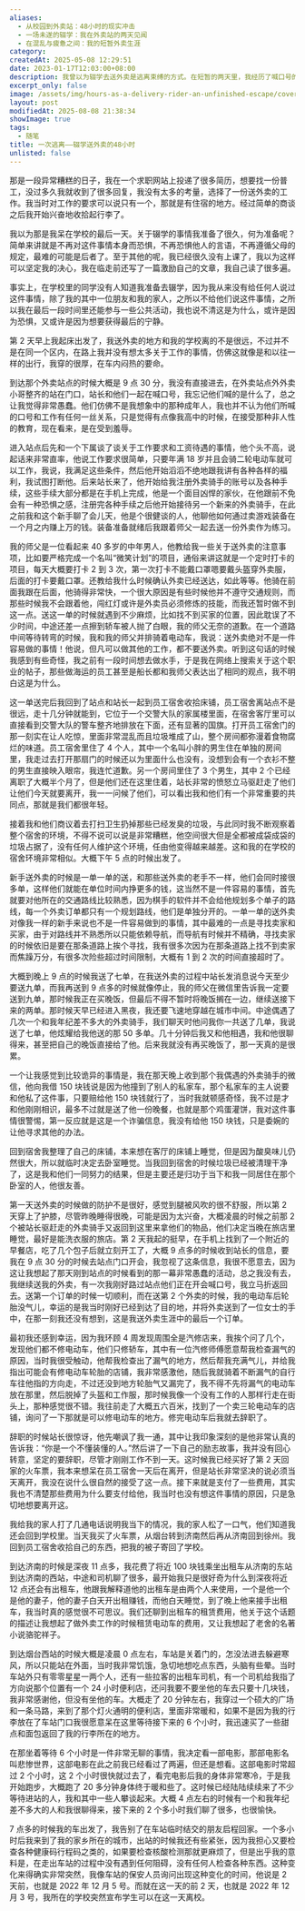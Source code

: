 ```yaml
---
aliases:
  - 从校园到外卖站：48小时的现实冲击
  - 一场未遂的辍学：我在外卖站的两天见闻
  - 在混乱与疲惫之间：我的短暂外卖生涯
category: 
createdAt: 2025-05-08 12:29:51
date: 2023-01-17T12:03:00+08:00
description: 我曾以为辍学去送外卖是逃离束缚的方式。在短暂的两天里，我经历了喊口号的荒谬、肮脏的宿舍、飞驰的电动车，以及陌生人的欺骗与善意。站长说“但凡能做别的，别送外卖”，而我在漏气的轮胎和寒夜的车站里，终于明白自己真正想要的是什么。这段经历没能让我“逃离”，却让我看清了现实的重量。
excerpt_only: false
image: /assets/img/hours-as-a-delivery-rider-an-unfinished-escape/cover.png
layout: post
modifiedAt: 2025-08-08 21:38:34
showImage: true
tags:
  - 随笔
title: 一次逃离——辍学送外卖的48小时
unlisted: false
---
```


那是一段异常糟糕的日子，我在一个求职网站上投递了很多简历，想要找一份普工，没过多久我就收到了很多回复，我没有太多的考量，选择了一份送外卖的工作。我当时对工作的要求可以说只有一个，那就是有住宿的地方。经过简单的商谈之后我开始兴奋地收拾起行李了。

我以为那是我呆在学校的最后一天。关于辍学的事情我准备了很久，何为准备呢？简单来讲就是不再对这件事情本身而恐惧，不再恐惧他人的言语，不再遵循父母的规定，最难的可能是后者了。至于其他的呢，我已经很久没有上课了，我以为这样可以坚定我的决心，我在临走前还写了一篇激励自己的文章，我自己读了很多遍。

事实上，在学校里的同学没有人知道我准备去辍学，因为我从来没有给任何人说过这件事情，除了我的其中一位朋友和我的家人，之所以不给他们说这件事情，之所以我在最后一段时间里还能参与一些公共活动，我也说不清这是为什么，或许是因为恐惧，又或许是因为想要获得最后的宁静。

第 2 天早上我起床出发了，我送外卖的地方和我的学校离的不是很远，不过并不是在同一个区内，在路上我并没有想太多关于工作的事情，仿佛这就像是和以往一样的出行，我穿的很厚，在车内闷热的要命。

到达那个外卖站点的时候大概是 9 点 30 分，我没有直接进去，在外卖站点外外卖小哥整齐的站在门口，站长和他们一起在喊口号，我忘记他们喊的是什么了，总之让我觉得非常愚蠢。他们仿佛不是我想象中的那种成年人，我也并不认为他们所喊的口号和工作有任何一丝关系，只是觉得有点像我高中的时候，在接受那种非人性的教育，现在看来，是在受到羞辱。

进入站点后先和一个下属谈了谈关于工作要求和工资待遇的事情，他个头不高，说起话来非常直率，他说工作要求很简单，只要年满 18 岁并且会骑二轮电动车就可以工作，我说，我满足这些条件，然后他开始滔滔不绝地跟我讲有各种各样的福利，我试图打断他。后来站长来了，他开始给我注册外卖骑手的账号以及各种手续，这些手续大部分都是在手机上完成，他是一个面目凶悍的家伙，在他跟前不免会有一种恐惧之感，注册完各种手续之后他开始接待另一个新来的外卖骑手，在此之前我和这个新手聊了会儿天，他是个很健谈的人，他聊他如何通过卖游戏装备在一个月之内赚上万的钱。装备准备就绪后我跟着师父一起去送一份外卖作为练习。

我的师父是一位看起来 40 多岁的中年男人，他教给我一些关于送外卖的注意事项，比如要严格完成一个名叫“微笑计划”的项目，通俗来讲这就是一个定时打卡的项目，每天大概要打卡 2 到 3 次，第一次打卡不能戴口罩嗯要戴头盔穿外卖服，后面的打卡要戴口罩。还教给我什么时候确认外卖已经送达，如此等等。他骑在前面我跟在后面，他骑得非常快，一个很大原因是有些时候他并不遵守交通规则，而那些时候我不会跟着他，闯红灯或许是外卖员必须修炼的技能，而我还暂时做不到这一点。送这一单的时候就遇到不少麻烦，比如找不到买家的位置，因此耽误了不少时间，中途还差一点擦到轿车被人抛了白眼，我的师父无奈的道歉。在一个道路中间等待转弯的时候，我和我的师父并排骑着电动车，我说：送外卖绝对不是一件容易做的事情！他说，但凡可以做其他的工作，都不要送外卖。听到这句话的时候我感到有些奇怪，我之前有一段时间想去做水手，于是我在网络上搜索关于这个职业的帖子，那些做海运的员工甚至是船长都和我师父表达出了相同的观点，我不明白这是为什么。

这一单送完后我回到了站点和站长一起到员工宿舍收拾床铺，员工宿舍离站点不是很远，走十几分钟就能到，它位于一个交警大队的家属楼里面，在宿舍客厅里可以直接看到交警大队的警车整齐地排放在下面，还有显著的国旗。打开员工宿舍门的那一刻实在让人吃惊，里面非常混乱而且垃圾堆成了山，整个房间都弥漫着食物腐烂的味道。员工宿舍里住了 4 个人，其中一个名叫小胖的男生住在单独的房间里，我走过去打开那扇门的时候还以为里面什么也没有，没想到会有一个衣衫不整的男生直接映入眼帘，我连忙道歉。另一个房间里住了 3 个男生，其中 2 个已经离职了大概半个月了，但是他们还在这里住着，站长非常的愤怒立马驱赶走了他们让他们今天就要离开，我一一问候了他们，可以看出我和他们有一个非常重要的共同点，那就是我们都很年轻。

接着我和他们商议着去打扫卫生扔掉那些已经发臭的垃圾，与此同时我不断观察着整个宿舍的环境，不得不说可以说是非常糟糕，他空间很大但是全都被成袋成袋的垃圾占据了，没有任何人维护这个环境，任由他变得越来越差。这和我的在学校的宿舍环境非常相似。大概下午 5 点的时候出发了。

新手送外卖的时候是一单一单的送，和那些送外卖的老手不一样，他们会同时接很多单，这样他们就能在单位时间内挣更多的钱，这当然不是一件容易的事情，首先就要对他所在的交通路线比较熟悉，因为棋手的软件并不会给他规划多个单子的路线，每一个外卖订单都只有一个规划路线，他们是单独分开的。一单一单的送外卖对像我一样的新手来说也不是一件容易做到的事情，其中最难的一点是寻找卖家和买家，由于对路线并不熟悉所以只能依赖导航，而导航有时候并不精确，寻找卖家的时候依旧是要在那条道路上挨个寻找，我有很多次因为在那条道路上找不到卖家而焦躁万分，有很多次险些超过时间限制，大概有 1 到 2 次的时间直接超时了。

大概到晚上 9 点的时候我送了七单，在我送外卖的过程中站长发消息说今天至少要送九单，而我再送到 9 点多的时候就像停止，我的师父在微信里告诉我一定要送到九单，那时候我正在买晚饭，但最后不得不暂时将晚饭搁在一边，继续送接下来的两单。那时候天早已经进入黑夜，我还要飞速地穿越在城市中间。中途偶遇了几次一个和我年纪差不多大的外卖骑手，我们聊天时他问我你一共送了几单，我说送了七单，他炫耀给我他送的那 50 多单。几十分钟后我又和他相遇，我和他很聊得来，甚至把自己的晚饭直接给了他。后来我就没有再买晚饭了，那一天真的是很累。

一个让我感觉到比较诡异的事情是，我在那天晚上收到那个我偶遇的外卖骑手的微信，他向我借 150 块钱说是因为他撞到了别人的私家车，那个私家车的主人说要和他私了这件事，只要赔给他 150 块钱就行了，当时我就顿感奇怪，我不过是才和他刚刚相识，最多不过就是送了他一份晚餐，也就是那个鸡蛋灌饼，我对这件事情很警惕，第一反应就是这是一个诈骗信息，我没有给他 150 块钱，只是委婉的让他寻求其他的办法。

回到宿舍我整理了自己的床铺，本来想在客厅的床铺上睡觉，但是因为酸臭味儿仍然很大，所以就临时决定去卧室睡觉。当我回到宿舍的时候垃圾已经被清理干净了，这是我和他们一同努力的结果，但是主要还是归功于当下和我一同居住在那个卧室的人，他很友善。

第一天送外卖的时候做的防护不是很好，感觉到腿被风吹的很不舒服，所以第 2 天穿上了护膝，尽管昨晚睡得很晚，可能是因为太兴奋，大概凌晨的时候之前那 2 个被站长驱赶走的外卖骑手又返回到这里来拿他们的物品，他们决定当晚在旅店里睡觉，最好是能洗衣服的旅店。第 2 天我起的挺早，在手机上找到了一个附近的早餐店，吃了几个包子后就立刻开工了，大概 9 点多的时候收到站长的信息，要我在 9 点 30 分的时候去站点门口开会，我忽视了这条信息，我很不愿意去，因为这让我想起了那天刚到站点的时候看到的那一幕非常愚蠢的活动，总之我没有去，我继续送我的外卖，有一次我刚好路过站点他们正在开会喊口号，我立马折返回去。送第一个订单的时候一切顺利，而在送第 2 个外卖的时候，我的电动车后轮胎没气儿，幸运的是我当时刚好已经到达了目的地，并将外卖送到了一位女士的手中，在那一刻我还没有想到，这是我送外卖生涯中的最后一个订单。

最初我还感到幸运，因为我环顾 4 周发现周围全是汽修店来，我挨个问了几个，发现他们都不修电动车，他们只修轿车，其中有一位汽修师傅愿意帮我检查漏气的原因，当时我很受触动，他帮我检查出了漏气的地方，然后帮我充满气儿，并给我指出可能会有修电动车轮胎的店铺，我非常感激他，随后我就骑着不断漏气的自行车往他指的方向走，不过还没到地方轮胎气又漏完了，我不得不先将漏气的电动车放在那里，然后脱掉了头盔和工作服，那时候我像一个没有工作的人那样行走在街头上，那种感觉很不错。我往前走了大概五六百米，找到了一个卖三轮电动车的店铺，询问了一下那就是可以修电动车的地方。修完电动车后我就去辞职了。

辞职的时候站长很惊讶，他先嘲讽了我一通，其中让我印象深刻的是他非常认真的告诉我：“你是一个不懂装懂的人。”然后讲了一下自己的励志故事，我并没有回心转意，坚定的要辞职，尽管才刚刚工作不到一天。这时候我已经买好了第 2 天回家的火车票，我本来想呆在员工宿舍一天后在离开，但是站长非常坚决的说必须当天离开，我没在说什么很自然的接受了这一点。接下来就是支付了一些费用，其实我也不清楚那些费用为什么要支付给他，我当时也没有想这件事情的原因，只是急切地想要离开这。

我给我的家人打了几通电话说明我当下的情况，我的家人松了一口气，他们知道我还会回到学校里。当天我买了火车票，从烟台转到济南然后再从济南回到徐州。我回到员工宿舍收拾自己的东西，把我的被子寄回了学校。

到达济南的时候是深夜 11 点多，我花费了将近 100 块钱乘坐出租车从济南的东站到达济南的西站，中途和司机聊了很多，最开始我只是很好奇为什么到深夜将近 12 点还会有出租车，他跟我解释道他的出租车是由两个人来使用，一个是他一个是他的妻子，他的妻子白天开出租赚钱，而他白天睡觉，到了晚上他来接手出租车，我当时真的感觉很不可思议。我们还聊到出租车的租赁费用，他关于这个话题的描述让我想起了做外卖工作的时候租赁电动车的费用，又让我想起了老舍的名著小说骆驼祥子。

到达烟台西站的时候大概是凌晨 0 点左右，车站是关着门的，怎没法进去躲避寒风，所以只能站在外面，当时我非常饥饿，急切地想吃点东西，头脑有些晕。当时车站外只有零零星星一两个人，还有一些拉客的出租车司机，有一个司机给我指了方向说那个位置有一个 24 小时便利店，还问我要不要坐他的车去只要十几块钱，我非常感谢他，但没有坐他的车。大概走了 20 分钟左右，我穿过一个硕大的广场和一条马路，来到了那个灯火通明的便利店，里面非常暖和，如果不是因为我的行李放在了车站门口我很愿意呆在这里等待接下来的 6 个小时，我迅速买了一些甜点和面包返回了我的行李所在的地方。

在那坐着等待 6 个小时是一件非常无聊的事情，我决定看一部电影，那部电影名叫悲惨世界，这部电影在此之前我已经看过了两遍，但还是想看。这部电影时常超过 2 个小时，这 2 个小时很快就过去了，看完电影后我的身体非常寒冷，于是我开始跑步，大概跑了 20 多分钟身体终于暖和些了。这时候已经陆陆续续来了不少等待进站的人，我和其中一些人攀谈起来。大概 4 点左右的时候有一个和我年纪差不多大的人和我很聊得来，接下来的 2 个多小时我们聊了很多，也很愉快。

7 点多的时候我的车出发了，我告别了在车站临时结交的朋友启程回家。一个多小时后我来到了我的家乡所在的城市，出站的时候我还有些紧张，因为我担心又要检查各种健康码行程码之类的，如果要检查核酸检测那就更麻烦了，但是出乎我的意料是，在走出车站的过程中没有遇到任何阻碍，没有任何人检查各种东西。这种变化来得确实非常突然，我像车站的保安人员询问出现这种变化的时间，他说是 2 天前，也就是 2022 年 12 月 5 号。而就在这一天的前 2 天，也就是 2022 年 12 月 3 号，我所在的学校突然宣布学生可以在这一天离校。
